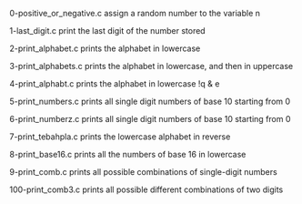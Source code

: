 0-positive_or_negative.c
assign a random number to the variable n

1-last_digit.c
print the last digit of the number stored

2-print_alphabet.c
prints the alphabet in lowercase

3-print_alphabets.c
prints the alphabet in lowercase, and then in uppercase 

4-print_alphabt.c
prints the alphabet in lowercase !q & e

5-print_numbers.c
prints all single digit numbers of base 10 starting from 0

6-print_numberz.c
prints all single digit numbers of base 10 starting from 0

7-print_tebahpla.c
prints the lowercase alphabet in reverse

8-print_base16.c
prints all the numbers of base 16 in lowercase

9-print_comb.c
prints all possible combinations of single-digit numbers

100-print_comb3.c
prints all possible different combinations of two digits



